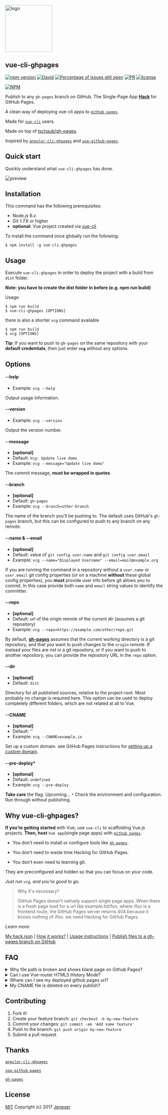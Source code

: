 <p>
  <img src="logo.png" alt="logo"  width="150px" height="150px"/>
</p>

## vue-cli-ghpages

[![npm version](https://badge.fury.io/js/vue-cli-ghpages.svg)](https://badge.fury.io/js/vue-cli-ghpages) [![David](https://img.shields.io/david/expressjs/express.svg?style=flat-square)](https://github.com/jeneser/vue-cli-ghpages) [![Percentage of issues still open](http://isitmaintained.com/badge/open/jeneser/vue-cli-ghpages.svg)](http://isitmaintained.com/project/jeneser/vue-cli-ghpages "Percentage of issues still open") [![PR](https://img.shields.io/badge/PR-welcome-brightgreen.svg)](https://github.com/jeneser/vue-cli-ghpages/pulls) [![license](https://img.shields.io/badge/license-MIT-brightgreen.svg)](https://github.com/jeneser)

[![NPM](https://nodei.co/npm/vue-cli-ghpages.png?downloads=true&downloadRank=true&stars=true)](https://nodei.co/npm/vue-cli-ghpages/)

Publish to any `gh-pages` branch on GitHub. The Single-Page App [**Hack**](https://github.com/jeneser/vue-cli-ghpages/tree/master/src/hack) for GitHub Pages.

A clean way of deploying vue-cli apps to [`github pages`](https://pages.github.com/).

Made for [`vue-cli`](https://github.com/vuejs/vue-cli) users.

Made on top of [tschaub/gh-pages](https://github.com/tschaub/gh-pages).

Inspired by [`angular-cli-ghpages`](https://github.com/angular-buch/angular-cli-ghpages) and [`spa-github-pages`](https://github.com/rafrex/spa-github-pages).


## Quick start

Quickly understand what `vue-cli-ghpages` has done.

<p>
  <img src="screenshot.gif" alt="preview"/>
</p>

## Installation

This command has the following prerequisites:

- Node.js 6.x
- Git 1.7.6 or higher
- **optional:** Vue project created via [vue-cli](https://github.com/vuejs/vue-cli)

To install the command once globally run the following:

```
$ npm install -g vue-cli-ghpages
```

## Usage

Execute `vue-cli-ghpages` in order to deploy the project with a build from `dist` folder.

**Note: you have to create the dist folder in before (e.g. npm run build)**

Usage:

```
$ npm run build
$ vue-cli-ghpages [OPTIONS]
```

there is also a shorter `vcg` command available

```
$ npm run build
$ vcg [OPTIONS]
```

**Tip:** If you want to push to `gh-pages` on the same repository with your **default credentials**,  then just enter **`vcg`** without any options.

## Options

#### --help

 * Example: `vcg --help`

Output usage information.

#### --version

 * Example: `vcg --version`

Output the version number.

#### --message

 * **[optional]**
 * Default: `Vcg: Update live demo`
 * Example: `vcg --message="Update live demo"`

The commit message, **must be wrapped in quotes**.

#### --branch

 * **[optional]**
 * Default: `gh-pages`
 * Example: `vcg --branch=other-branch`

The name of the branch you'll be pushing to.
The default uses GitHub's `gh-pages` branch,
but this can be configured to push to any branch on any remote.

#### --name & --email

 * **[optional]**
 * Default: value of `git config user.name` and `git config user.email`
 * Example: `vcg --name="Displayed Username" --email=mail@example.org`

If you are running the command in a repository without a `user.name` or `user.email` git config properties
(or on a machine **without** these global config properties),
you **must** provide user info before git allows you to commit.
In this case provide both `name` and `email` string values to identify the committer.

#### --repo

 * **[optional]**
 * Default: url of the origin remote of the current dir (assumes a git repository)
 * Example: `vcg --repo=https://example.com/other/repo.git`

By default, [**gh-pages**](https://github.com/tschaub/gh-pages) assumes that the current working directory is a git repository,
and that you want to push changes to the `origin` remote.
If instead your files are not in a git repository, or if you want to push to another repository,
you can provide the repository URL in the `repo` option.

#### --dir

 * **[optional]**
 * Default: `dist`

Directory for all published sources, relative to the project-root.
Most probably no change is required here.
This option can be used to deploy completely different folders,
which are not related at all to Vue.

#### --CNAME

 * **[optional]**
 * Default: ''
 * Example: `vcg --CNAME=example.io`

Set up a custom domain.
see GitHub Pages instructions for [setting up a custom domain](https://help.github.com/articles/quick-start-setting-up-a-custom-domain/).

#### --pre-deploy*
 * **[optional]**
 * Default: `undefined`
 * Example: `vcg --pre-deploy`

**Take care** the flag. Upcoming...
`*` Check the environment and configuration. Run through without publishing.

## Why vue-cli-ghpages?

**If you’re getting started** with Vue, use `vue-cli` to scaffolding Vue.js projects. **Then, host** `Vue app`(single page apps) with [`github pages`](https://pages.github.com/).

* You don’t need to install or configure tools like [`gh-pages`](https://github.com/tschaub/gh-pages).

* You don’t need to waste time Hacking for GitHub Pages.

* You don’t even need to learning git.

They are preconfigured and hidden so that you can focus on your code.

*Just run `vcg`, and you’re good to go.*

>Why it's necessary?
>
>GitHub Pages doesn't natively support single page apps. When there is a fresh page load for a url like example.tld/foo, where /foo is a frontend route, the GitHub Pages server returns 404 because it knows nothing of /foo. we need Hacking for GitHub Pages.

*Learn more:*

[My hack.json](https://github.com/jeneser/vue-cli-ghpages/tree/master/src/hack) | [How it works?](https://github.com/rafrex/spa-github-pages#how-it-works) | [Usage instructions](https://github.com/rafrex/spa-github-pages#usage-instructions) | [Publish files to a gh-pages branch on GitHub](https://github.com/tschaub/gh-pages)

## FAQ

<details>
	<summary>Why file path is broken and shows blank page on Github Pages?</summary></br>
		After publish to gh-pages branch on GitHub. There is still nothing being displayed. File path is broken and shows blank page on Github Pages. Here are the console errors like: Get https://user.github.io/static/[css]|[js]/app.[hash].[css]|[js] 404 (Not Found)<br>
		To fix it simplely:<br>
		Open up /config/index.js, and find the following line. <br>
		assetsPublicPath: '/'<br>
		 Just change the absolute path to a relative path.<br>
		Modify to assetsPublicPath: './' OR assetsPublicPath: 'https://[user].github.io/[project-name]/'
</details>
<details>
	<summary>Can i use Vue-router HTML5 History Mode?</summary><br>
	Beautiful, you can do it.<br>
	Since our app is a single page client side app, without a proper server configuration, the users will get a 404 error if they access http://oursite.com/user/id directly in their browser. Now that's ugly.<br>
	vue-cli-ghpages fixed the issue preconfigured and hidden. We hacked(catch-all fallback route to your server) it.<br>
	If the URL doesn't match any static assets, it should serve the same index.html page that your app lives in. Beautiful, again!<br>
	Learn more: How-it-works? https://github.com/rafrex/spa-github-pages#how-it-works
</details>
<details>
	<summary>Where can I see my deployed github pages url?</summary><br>
	Go to you repository settings, scroll down to the GitHub Pages section.<br>
	You will see: Your site is published at https://user.github.io/project/<br>
</details>
<details>
	<summary>My CNAME file is deleted on every publish?</summary><br>
	That's by design, the command overrides everything. But, you just need to configure it once. It will make changes based on the existing configuration(CNAME) and flag(--CNAME).<br>
	You can also manually modify. (echo "my-domain.com" > dist/CNAME)<br>
</details>

## Contributing

1. Fork it!
2. Create your feature branch: `git checkout -b my-new-feature`
3. Commit your changes: `git commit -am 'Add some feature'`
4. Push to the branch: `git push origin my-new-feature`
5. Submit a pull request

## Thanks

[`angular-cli-ghpages`](https://github.com/angular-buch/angular-cli-ghpages)

[`spa-github-pages`](https://github.com/rafrex/spa-github-pages)

[`gh-pages`](https://github.com/tschaub/gh-pages)

## License

[MIT](https://github.com/jeneser/vue-cli-ghpages/blob/master/LICENSE) Copyright (c) 2017 [Jeneser](https://jeneser.github.io/)
